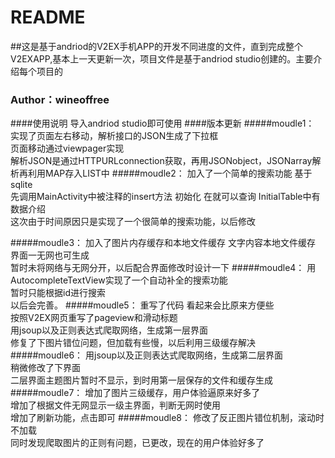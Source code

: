 # README
##这是基于andriod的V2EX手机APP的开发不同进度的文件，直到完成整个V2EXAPP,基本上一天更新一次，项目文件是基于andriod studio创建的。主要介绍每个项目的
###                             Author：wineoffree
####使用说明 
导入andriod studio即可使用
####版本更新
#####moudle1：
实现了页面左右移动，解析接口的JSON生成了下拉框<br>
页面移动通过viewpager实现<br>
解析JSON是通过HTTPURLconnection获取，再用JSONobject，JSONarray解析再利用MAP存入LIST中
#####moudle2：
加入了一个简单的搜索功能 基于sqlite<br>
先调用MainActivity中被注释的insert方法 初始化 在就可以查询 InitialTable中有数据介绍<br>
这次由于时间原因只是实现了一个很简单的搜索功能，以后修改

#####moudle3：
加入了图片内存缓存和本地文件缓存
文字内容本地文件缓存<br>
界面一无网也可生成<br>
暂时未将网络与无网分开，以后配合界面修改时设计一下
#####moudle4：
用AutocompleteTextView实现了一个自动补全的搜索功能<br>
暂时只能根据id进行搜索<br>
以后会完善。
#####moudle5：
重写了代码 看起来会比原来方便些<br>
按照V2EX网页重写了pageview和滑动标题<br>
用jsoup以及正则表达式爬取网络，生成第一层界面<br>
修复了下图片错位问题，但加载有些慢，以后利用三级缓存解决
#####moudle6：
用jsoup以及正则表达式爬取网络，生成第二层界面<br>
稍微修改了下界面<br>
二层界面主题图片暂时不显示，到时用第一层保存的文件和缓存生成
#####moudle7：
增加了图片三级缓存，用户体验逼原来好多了<br>
增加了根据文件无网显示一级主界面，判断无网时使用<br>
增加了刷新功能，点击即可
#####moudle8：
修改了反正图片错位机制，滚动时不加载<br>
同时发现爬取图片的正则有问题，已更改，现在的用户体验好多了

